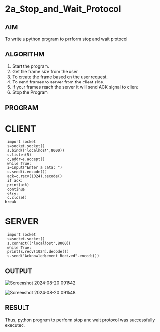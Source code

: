 # 2a_Stop_and_Wait_Protocol
## AIM 
To write a python program to perform stop and wait protocol
## ALGORITHM
1. Start the program.
2. Get the frame size from the user
3. To create the frame based on the user request.
4. To send frames to server from the client side.
5. If your frames reach the server it will send ACK signal to client
6. Stop the Program
## PROGRAM
# CLIENT
```
 import socket
 s=socket.socket()
 s.bind(('localhost',8000))
 s.listen(5)
 c,addr=s.accept()
 while True:
 i=input("Enter a data: ")
 c.send(i.encode())
 ack=c.recv(1024).decode()
 if ack:
 print(ack)
 continue
 else:
 c.close()
break
```
# SERVER
```
 import socket
 s=socket.socket()
 s.connect(('localhost',8000))
 while True:
 print(s.recv(1024).decode())
 s.send("Acknowledgement Recived".encode())
```



## OUTPUT
![Screenshot 2024-08-20 091542](https://github.com/user-attachments/assets/d65acfe6-7ba7-49a6-8e4b-9e15b05ed156)

![Screenshot 2024-08-20 091548](https://github.com/user-attachments/assets/127aaf64-56e3-4042-8015-310b5193c8f4)




## RESULT
Thus, python program to perform stop and wait protocol was successfully executed.
